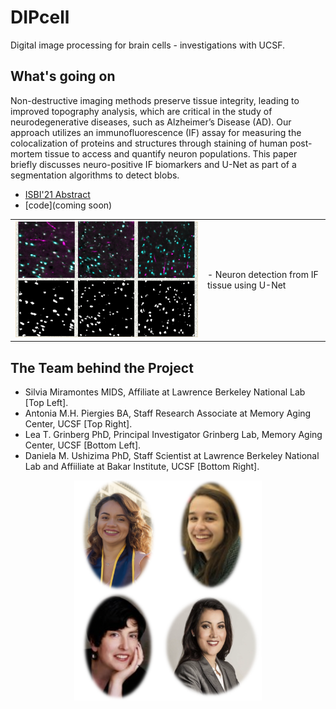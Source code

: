 DIPcell
=======

Digital image processing for brain cells - investigations with UCSF.

What's going on
---------------
Non-destructive imaging methods preserve tissue integrity, leading to improved topography analysis, which are critical in the study of neurodegenerative diseases, such as Alzheimer’s Disease (AD). Our approach utilizes an immunofluorescence (IF) assay for measuring the colocalization of proteins and structures through staining of human post-mortem tissue to access and quantify neuron populations. This paper briefly discusses neuro-positive IF biomarkers and U-Net as part of a segmentation algorithms to detect blobs.

-	[ISBI'21 Abstract](https://drive.google.com/file/d/1OjW4Bug6Ww03Jnjst2hf47eW1eHPY2-Z/view?usp=sharing)
- [code](coming soon)

<table border="0">
 <tr>
    <td><img src="ISBI-Img.png" width="600">
    </td>
    <td>
     <p>
      - Neuron detection from IF tissue using U-Net
     </p>
     </td>
 </tr>
</table>

The Team behind the Project
---------------------------
- Silvia Miramontes MIDS, Affiliate at Lawrence Berkeley National Lab [Top Left].
- Antonia M.H. Piergies BA, Staff Research Associate at Memory Aging Center, UCSF [Top Right]. 
- Lea T. Grinberg PhD, Principal Investigator Grinberg Lab, Memory Aging Center, UCSF [Bottom Left].
- Daniela M. Ushizima PhD, Staff Scientist at Lawrence Berkeley National Lab and Affiiliate at Bakar Institute, UCSF [Bottom Right].

<center>
 <img src="DIPCellTeam.png" width="300">
</center>

